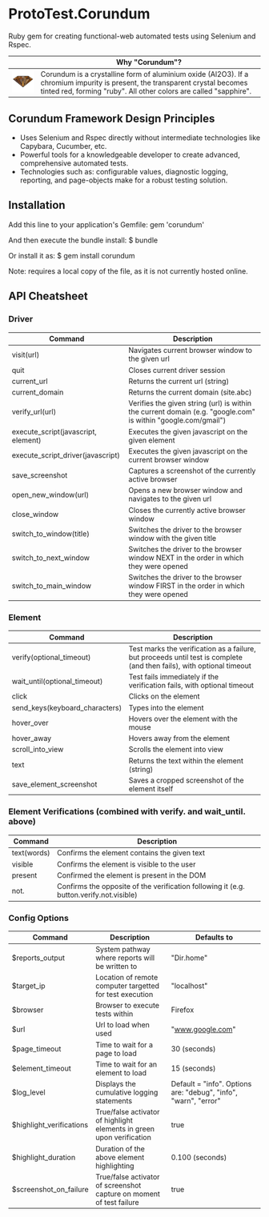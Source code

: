 ProtoTest.Corundum
==================

Ruby gem for creating functional-web automated tests using Selenium and Rspec.

|| Why "Corundum"? |
|---|---|
|![](https://github.com/ProtoTest/ProtoTest.Corundum/blob/master/img/corundum_logo_small.png) | Corundum is a crystalline form of aluminium oxide (Al2O3).  If a chromium impurity is present, the transparent crystal becomes tinted red, forming "ruby".  All other colors are called "sapphire". |

## Corundum Framework Design Principles
* Uses Selenium and Rspec directly without intermediate technologies like Capybara, Cucumber, etc.
* Powerful tools for a knowledgeable developer to create advanced, comprehensive automated tests.
* Technologies such as: configurable values, diagnostic logging, reporting, and page-objects make for a robust testing solution.

## Installation

Add this line to your application's Gemfile:
    gem 'corundum'

And then execute the bundle install:
    $ bundle

Or install it as:
    $ gem install corundum

Note: requires a local copy of the file, as it is not currently hosted online.

## API Cheatsheet
### Driver
|Command|Description|
|---|---|
|visit(url)|Navigates current browser window to the given url|
|quit|Closes current driver session|
|current_url|Returns the current url (string)|
|current_domain|Returns the current domain (site.abc)|
|verify_url(url)|Verifies the given string (url) is within the current domain (e.g. "google.com" is within "google.com/gmail")|
|execute_script(javascript, element)|Executes the given javascript on the given element|
|execute_script_driver(javascript)|Executes the given javascript on the current browser window|
|save_screenshot|Captures a screenshot of the currently active browser|
|open_new_window(url)|Opens a new browser window and navigates to the given url|
|close_window|Closes the currently active browser window|
|switch_to_window(title)|Switches the driver to the browser window with the given title|
|switch_to_next_window|Switches the driver to the browser window NEXT in the order in which they were opened|
|switch_to_main_window|Switches the driver to the browser window FIRST in the order in which they were opened|

### Element
|Command|Description|
|---|---|
|verify(optional_timeout)|Test marks the verification as a failure, but proceeds until test is complete (and then fails), with optional timeout|
|wait_until(optional_timeout)|Test fails immediately if the verification fails, with optional timeout|
|click|Clicks on the element|
|send_keys(keyboard_characters)|Types into the element|
|hover_over|Hovers over the element with the mouse|
|hover_away|Hovers away from the element|
|scroll_into_view|Scrolls the element into view|
|text|Returns the text within the element (string)|
|save_element_screenshot|Saves a cropped screenshot of the element itself|

### Element Verifications (combined with verify. and wait_until. above)
|Command|Description|
|---|---|
|text(words)|Confirms the element contains the given text
|visible|Confirms the element is visible to the user
|present|Confirmed the element is present in the DOM
|not.|Confirms the opposite of the verification following it (e.g. button.verify.not.visible)

### Config Options
|Command|Description|Defaults to|
|---|---|---|
|$reports_output|System pathway where reports will be written to|"Dir.home"|
|$target_ip|Location of remote computer targetted for test execution|"localhost"|
|$browser|Browser to execute tests within|Firefox|
|$url|Url to load when used|"www.google.com"|
|$page_timeout|Time to wait for a page to load|30 (seconds)|
|$element_timeout|Time to wait for an element to load|15 (seconds)|
|$log_level|Displays the cumulative logging statements|Default = "info".  Options are: "debug", "info", "warn", "error"|
|$highlight_verifications|True/false activator of highlight elements in green upon verification|true|
|$highlight_duration|Duration of the above element highlighting|0.100 (seconds)|
|$screenshot_on_failure|True/false activator of screenshot capture on moment of test failure|true|

